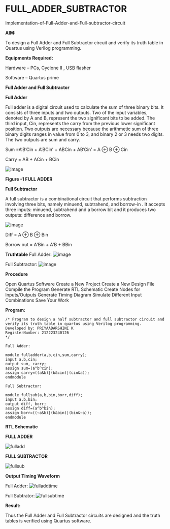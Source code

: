 # FULL_ADDER_SUBTRACTOR

Implementation-of-Full-Adder-and-Full-subtractor-circuit

**AIM:**

To design a Full Adder and Full Subtractor circuit and verify its truth table in Quartus using Verilog programming.

**Equipments Required:**

Hardware – PCs, Cyclone II , USB flasher

Software – Quartus prime

**Full Adder and Full Subtractor**

**Full Adder**

Full adder is a digital circuit used to calculate the sum of three binary bits. It consists of three inputs and two outputs. Two of the input variables, denoted by A and B, represent the two significant bits to be added. The third input, Cin, represents the carry from the previous lower significant position. Two outputs are necessary because the arithmetic sum of three binary digits ranges in value from 0 to 3, and binary 2 or 3 needs two digits. The two outputs are sum and carry.

Sum =A’B’Cin + A’BCin’ + ABCin + AB’Cin’ = A ⊕ B ⊕ Cin 

Carry = AB + ACin + BCin

![image](https://github.com/naavaneetha/FULL_ADDER_SUBTRACTOR/assets/154305477/0f30ba51-5ffb-4198-845f-18e054f675e7)

**Figure -1 FULL ADDER**

**Full Subtractor**

A full subtractor is a combinational circuit that performs subtraction involving three bits, namely minuend, subtrahend, and borrow-in . It accepts three inputs: minuend, subtrahend and a borrow bit and it produces two outputs: difference and borrow.

![image](https://github.com/naavaneetha/FULL_ADDER_SUBTRACTOR/assets/154305477/02b24f51-ab51-4304-9ad6-7b81ffc1ead5)

Diff = A ⊕ B ⊕ Bin 

Borrow out = A'Bin + A'B + BBin

**Truthtable**
Full Adder:
![image](https://github.com/user-attachments/assets/87349b01-447e-46b6-920e-9cb74dd5703c)

Full Subtractor:
![image](https://github.com/user-attachments/assets/7c2851f6-5a0d-42e9-911c-f1897c4fae5e)

**Procedure**

Open Quartus Software
Create a New Project
Create a New Design File
Compile the Program
Generate RTL Schematic
Create Nodes for Inputs/Outputs
Generate Timing Diagram
Simulate Different Input Combinations
Save Your Work

**Program:**
```
/* Program to design a half subtractor and full subtractor circuit and verify its truth table in quartus using Verilog programming. 
Developed by: PRIYAADARSHINI K
RegisterNumber: 212223240126
*/
```
```
Full Adder: 

module fulladder(a,b,cin,sum,carry);
input a,b,cin;
output sum, carry;
assign sum=(a^b^cin);
assign carry=((a&b)|(b&cin)|(cin&a));
endmodule

Full Subtractor:

module fullsub(a,b,bin,borr,diff);
input a,b,bin;
output diff, borr;
assign diff=(a^b^bin);
assign borr=((~a&b)|(b&bin)|(bin&~a));
endmodule
```

**RTL Schematic**

**FULL ADDER**

![fulladd](https://github.com/user-attachments/assets/064ba51f-d2f4-4f6c-a501-7a08f4c9d1d8)

**FULL SUBTRACTOR**

![fullsub](https://github.com/user-attachments/assets/b94e2f1d-e91b-4915-b291-3a7317304b46)

**Output Timing Waveform**

Full Adder:
![fulladdtime](https://github.com/user-attachments/assets/5f747bd0-5c99-4bcc-a99e-2c7fdb9240c7)

Full Subtrator:
![fullsubtime](https://github.com/user-attachments/assets/d79b2e5c-480b-41a7-ba39-1ab9b3473dad)

**Result:**

Thus the Full Adder and Full Subtractor circuits are designed and the truth tables is verified using Quartus software.



